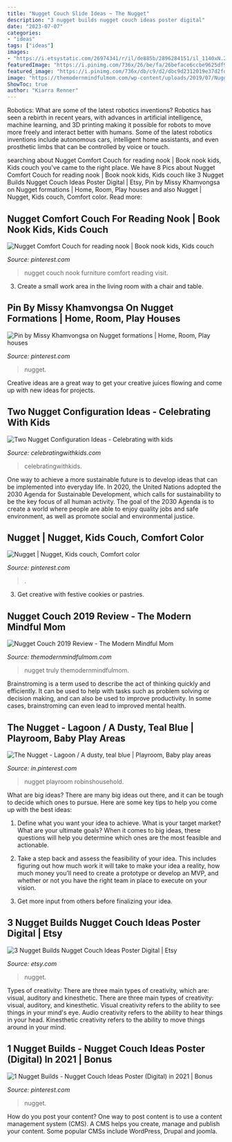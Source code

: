 ```yaml
---
title: "Nugget Couch Slide Ideas ~ The Nugget"
description: "3 nugget builds nugget couch ideas poster digital"
date: "2023-07-07"
categories:
- "ideas"
tags: ["ideas"]
images:
- "https://i.etsystatic.com/26974341/r/il/de885b/2896284151/il_1140xN.2896284151_8h1k.jpg"
featuredImage: "https://i.pinimg.com/736x/26/be/fa/26beface6ccbe9625df9d590278499d3.jpg"
featured_image: "https://i.pinimg.com/736x/db/c9/d2/dbc9d2312019e37d2fdac8f4128f67d0.jpg"
image: "https://themodernmindfulmom.com/wp-content/uploads/2019/07/Nugget-Couch-Configuration-768x576.jpg"
ShowToc: true
author: "Kiarra Renner"
---
```



Robotics: What are some of the latest robotics inventions?
Robotics has seen a rebirth in recent years, with advances in artificial intelligence, machine learning, and 3D printing making it possible for robots to move more freely and interact better with humans. Some of the latest robotics inventions include autonomous cars, intelligent home assistants, and even prosthetic limbs that can be controlled by voice or touch.

	

		
searching about Nugget Comfort Couch for reading nook | Book nook kids, Kids couch you've came to the right place. We have 8 Pics about Nugget Comfort Couch for reading nook | Book nook kids, Kids couch like 3 Nugget Builds Nugget Couch Ideas Poster Digital | Etsy, Pin by Missy Khamvongsa on Nugget formations | Home, Room, Play houses and also Nugget | Nugget, Kids couch, Comfort color. Read more:
		
    
## Nugget Comfort Couch For Reading Nook | Book Nook Kids, Kids Couch

<img loading=lazy src="https://i.pinimg.com/736x/26/be/fa/26beface6ccbe9625df9d590278499d3.jpg" onerror="this.onerror=null;this.src='https://tse4.mm.bing.net/th?id=OIP.fI790sr5mOSWJ4wNct3HNwHaLG&amp;pid=15.1';" alt="Nugget Comfort Couch for reading nook | Book nook kids, Kids couch">

_Source: pinterest.com_

>nugget couch nook furniture comfort reading visit. 

	

3. Create a small work area in the living room with a chair and table. 

    
## Pin By Missy Khamvongsa On Nugget Formations | Home, Room, Play Houses

<img loading=lazy src="https://i.pinimg.com/736x/cc/96/1a/cc961a8e2f67762eca603afdc43abf6a.jpg" onerror="this.onerror=null;this.src='https://tse1.mm.bing.net/th?id=OIP.wNVe8QQs1ezqhnbi1rqHUAHaEK&amp;pid=15.1';" alt="Pin by Missy Khamvongsa on Nugget formations | Home, Room, Play houses">

_Source: pinterest.com_

>nugget. 

	

Creative ideas are a great way to get your creative juices flowing and come up with new ideas for projects.

    
## Two Nugget Configuration Ideas - Celebrating With Kids

<img loading=lazy src="https://celebratingwithkids.com/wp-content/uploads/2021/06/IMG_1178-2-1536x2048.jpg" onerror="this.onerror=null;this.src='https://tse2.mm.bing.net/th?id=OIP.M_fMHrzuTX5_IvMPG_1b8gHaJ4&amp;pid=15.1';" alt="Two Nugget Configuration Ideas - Celebrating with kids">

_Source: celebratingwithkids.com_

>celebratingwithkids. 

	

One way to achieve a more sustainable future is to develop ideas that can be implemented into everyday life. In 2020, the United Nations adopted the 2030 Agenda for Sustainable Development, which calls for sustainability to be the key focus of all human activity. The goal of the 2030 Agenda is to create a world where people are able to enjoy quality jobs and safe environment, as well as promote social and environmental justice.

    
## Nugget | Nugget, Kids Couch, Comfort Color

<img loading=lazy src="https://i.pinimg.com/736x/96/07/de/9607de3f9a67b6dab3c34a813bc0e765.jpg" onerror="this.onerror=null;this.src='https://tse3.mm.bing.net/th?id=OIP.MO32Kg6KBLc5H6gArSsa0gHaJ4&amp;pid=15.1';" alt="Nugget | Nugget, Kids couch, Comfort color">

_Source: pinterest.com_

>. 

	

3. Get creative with festive cookies or pastries.

    
## Nugget Couch 2019 Review - The Modern Mindful Mom

<img loading=lazy src="https://themodernmindfulmom.com/wp-content/uploads/2019/07/Nugget-Couch-Configuration-768x576.jpg" onerror="this.onerror=null;this.src='https://tse3.mm.bing.net/th?id=OIP.LFUdWja5Gm_ib2AVIYOHpAHaFj&amp;pid=15.1';" alt="Nugget Couch 2019 Review - The Modern Mindful Mom">

_Source: themodernmindfulmom.com_

>nugget truly themodernmindfulmom. 

	

Brainstroming is a term used to describe the act of thinking quickly and efficiently. It can be used to help with tasks such as problem solving or decision making, and can also be used to improve productivity. In some cases, brainstroming can even lead to improved mental health.

    
## The Nugget - Lagoon / A Dusty, Teal Blue | Playroom, Baby Play Areas

<img loading=lazy src="https://i.pinimg.com/736x/db/c9/d2/dbc9d2312019e37d2fdac8f4128f67d0.jpg" onerror="this.onerror=null;this.src='https://tse3.mm.bing.net/th?id=OIP.7IZ5_kXRCbk_7VJeE4cidAHaEV&amp;pid=15.1';" alt="The Nugget - Lagoon / A dusty, teal blue | Playroom, Baby play areas">

_Source: in.pinterest.com_

>nugget playroom robinshousehold. 

	

What are big ideas?
There are many big ideas out there, and it can be tough to decide which ones to pursue. Here are some key tips to help you come up with the best ideas:
1. Define what you want your idea to achieve. What is your target market? What are your ultimate goals? When it comes to big ideas, these questions will help you determine which ones are the most feasible and actionable.

2. Take a step back and assess the feasibility of your idea. This includes figuring out how much work it will take to make your idea a reality, how much money you’ll need to create a prototype or develop an MVP, and whether or not you have the right team in place to execute on your vision.

3. Get more input from others before finalizing your idea.

    
## 3 Nugget Builds Nugget Couch Ideas Poster Digital | Etsy

<img loading=lazy src="https://i.etsystatic.com/26974341/r/il/de885b/2896284151/il_1140xN.2896284151_8h1k.jpg" onerror="this.onerror=null;this.src='https://tse3.mm.bing.net/th?id=OIP.2ncZl_s_RMQijkcH2H0UfQHaJ4&amp;pid=15.1';" alt="3 Nugget Builds Nugget Couch Ideas Poster Digital | Etsy">

_Source: etsy.com_

>nugget. 

	

Types of creativity: There are three main types of creativity, which are: visual, auditory and kinesthetic.
There are three main types of creativity: visual, auditory, and kinesthetic. Visual creativity refers to the ability to see things in your mind's eye. Audio creativity refers to the ability to hear things in your head. Kinesthetic creativity refers to the ability to move things around in your mind.

    
## 1 Nugget Builds - Nugget Couch Ideas Poster (Digital) In 2021 | Bonus

<img loading=lazy src="https://i.pinimg.com/736x/ef/79/59/ef79592849a30988f7e125d9d4e32753.jpg" onerror="this.onerror=null;this.src='https://tse4.mm.bing.net/th?id=OIP.AWm-2qJMy1m8Fut_ej_fEwHaJ3&amp;pid=15.1';" alt="1 Nugget Builds - Nugget Couch Ideas Poster (Digital) in 2021 | Bonus">

_Source: pinterest.com_

>nugget. 

	

How do you post your content?
One way to post content is to use a content management system (CMS). A CMS helps you create, manage and publish your content. Some popular CMSs include WordPress, Drupal and joomla.

